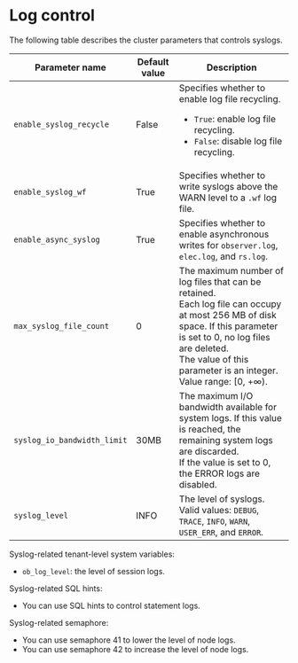 # Log control

The following table describes the cluster parameters that controls syslogs.

| Parameter name | Default value | Description |
|---|---|---|
| `enable_syslog_recycle` | False | Specifies whether to enable log file recycling. <ul><li>`True`: enable log file recycling. </li><li>`False`: disable log file recycling. </li></ul> |
| `enable_syslog_wf` | True | Specifies whether to write syslogs above the WARN level to a `.wf` log file.  |
| `enable_async_syslog` | True | Specifies whether to enable asynchronous writes for `observer.log`, `elec.log`, and `rs.log`.  |
| `max_syslog_file_count` | 0 | The maximum number of log files that can be retained. </br>Each log file can occupy at most 256 MB of disk space. If this parameter is set to 0, no log files are deleted. </br>The value of this parameter is an integer. Value range: [0, +∞).  |
| `syslog_io_bandwidth_limit` | 30MB | The maximum I/O bandwidth available for system logs. If this value is reached, the remaining system logs are discarded. </br>If the value is set to 0, the ERROR logs are disabled.  |
| `syslog_level` | INFO | The level of syslogs. </br>Valid values: `DEBUG`, `TRACE`, `INFO`, `WARN`, `USER_ERR`, and `ERROR`.  |

Syslog-related tenant-level system variables:

* `ob_log_level`: the level of session logs.

Syslog-related SQL hints:

* You can use SQL hints to control statement logs.

Syslog-related semaphore:

* You can use semaphore 41 to lower the level of node logs.
* You can use semaphore 42 to increase the level of node logs.


